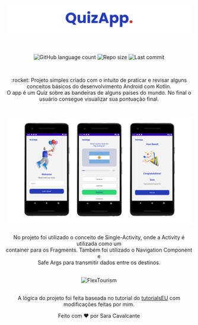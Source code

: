 <h1 align="center">
    <img alt="QuizApp" title="#QuizApp" src="preview/logo.png" />
</h1>
<br>
<p align="center">
  <img alt="GitHub language count" src="https://img.shields.io/github/languages/count/saracavalcante/quizzapp-project?color=%23243BB8&style=flat-square"/>
  <img alt="Repo size" src="https://img.shields.io/github/repo-size/saracavalcante/quizzapp-project?color=%23243BB8&style=flat-square"/>
  <img alt="Last commit" src="https://img.shields.io/github/last-commit/saracavalcante/quizzapp-project?color=%23243BB8&style=flat-square"/>
</p>
<br>
<p align="center">
  :rocket: Projeto simples criado com o intuito de praticar e revisar alguns conceitos básicos do desenvolvimento Android com Kotlin.<br>
  O app é um Quiz sobre as bandeiras de alguns países do mundo. No final o usuário consegue visualizar sua pontuação final.
</p>
<h1 align="center">
    <img alt="QuizApp" title="#QuizApp" src="preview/screenshot.png" />
</h1>
<p align="center">
  No projeto foi utilizado o conceito de Single-Activity, onde a Activity é utilizada como um <br> container para os Fragments. Também foi utilizado o Navigation Component e <br> Safe Args para transmitir dados entre os destinos.
</p>
<br>
<div align="center">
  <img width=270 height=543 alt="FlexTourism" title="#FlexTourism" src="preview/gif.gif" />
</div>
<br>
<p align="center">
  A lógica do projeto foi feita baseada no tutorial do <a href="https://www.youtube.com/c/tutorialsEU">tutorialsEU</a> com modificações feitas por mim.
</p>
<div align="center">
  <p>Feito com ❤️ por Sara Cavalcante</p>
</div>
